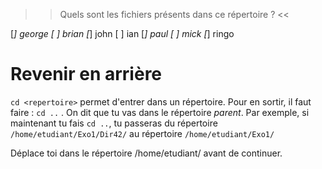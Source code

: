 >> Quels sont les fichiers présents dans ce répertoire ? <<

[*] george
[ ] brian
[*] john
[ ] ian
[*] paul
[ ] mick
[*] ringo

# Revenir en arrière

`cd <repertoire>` permet d'entrer dans un répertoire. Pour en sortir, il faut faire : `cd ..` . On dit que tu vas dans le répertoire *parent*.
Par exemple, si maintenant tu fais `cd ..`, tu passeras du répertoire `/home/etudiant/Exo1/Dir42/` au répertoire `/home/etudiant/Exo1/`


Déplace toi dans le répertoire /home/etudiant/ avant de continuer.
